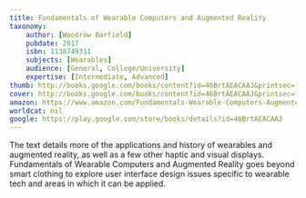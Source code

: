 ```yaml
---
title: Fundamentals of Wearable Computers and Augmented Reality
taxonomy:
	author: [Woodrow Barfield]
	pubdate: 2017
	isbn: 1138749311
	subjects: [Wearables]
	audience: [General, College/University]
	expertise: [Intermediate, Advanced]
thumb: http://books.google.com/books/content?id=46BrtAEACAAJ&printsec=frontcover&img=1&zoom=1&imgtk=AFLRE72WfRsFlgvQxDouswiaGdDgbvqRRUj8CXveECFN1AQhZ1jWJlHVVNGF7E8AU3XjBmzq2CA6YVBkbKhg7IxsXPS-2ChfKP_XDeZP2Eka8vcwGz21PHOfHtu2kBzGMhofofuB1liI&source=gbs_api
cover: http://books.google.com/books/content?id=46BrtAEACAAJ&printsec=frontcover&img=1&zoom=1&imgtk=AFLRE72WfRsFlgvQxDouswiaGdDgbvqRRUj8CXveECFN1AQhZ1jWJlHVVNGF7E8AU3XjBmzq2CA6YVBkbKhg7IxsXPS-2ChfKP_XDeZP2Eka8vcwGz21PHOfHtu2kBzGMhofofuB1liI&source=gbs_api
amazon: https://www.amazon.com/Fundamentals-Wearable-Computers-Augmented-Reality-ebook/dp/B011NH3DB6/ref=sr_1_1?ie=UTF8&qid=1543370188&sr=8-1&keywords=wearable+computers+and+augmented+reality
worldcat: nil
google: https://play.google.com/store/books/details?id=46BrtAEACAAJ
---
```

The text details more of the applications and history of wearables and augmented reality, as well as a few other haptic and visual displays. Fundamentals of Wearable Computers and Augmented Reality goes beyond smart clothing to explore user interface design issues specific to wearable tech and areas in which it can be applied.
